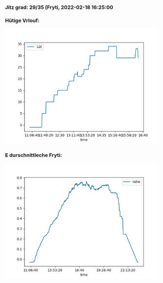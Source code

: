 ### Jitz grad: 29/35 (Fryti, 2022-02-18 16:25:00

### Hütige Vrlouf:
![Graph](Today.png)

### E durschnittleche Fryti:
![Graph](Fryti.png)
